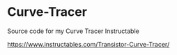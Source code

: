 # Curve-Tracer
Source code for my Curve Tracer Instructable

https://www.instructables.com/Transistor-Curve-Tracer/

